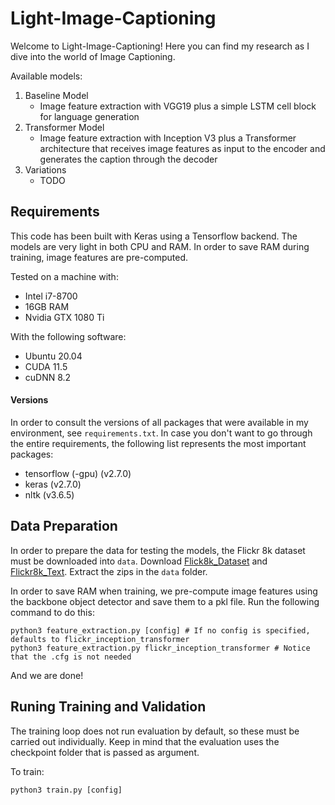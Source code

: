 # Light-Image-Captioning

Welcome to Light-Image-Captioning! Here you can find my research as I dive into the world of Image Captioning.

Available models:

1. Baseline Model
    - Image feature extraction with VGG19 plus a simple LSTM cell block for language generation
2. Transformer Model
    - Image feature extraction with Inception V3 plus a Transformer architecture that receives image features as input to the encoder and generates the caption through the decoder
3. Variations
    - TODO

## Requirements

This code has been built with Keras using a Tensorflow backend. The models are very light in both CPU and RAM. In order to save RAM during training, image features are pre-computed.

Tested on a machine with:

- Intel i7-8700
- 16GB RAM
- Nvidia GTX 1080 Ti

With the following software:

- Ubuntu 20.04
- CUDA 11.5
- cuDNN 8.2

#### Versions

In order to consult the versions of all packages that were available in my environment, see `requirements.txt`. In case you don't want to go through the entire requirements, the following list represents the most important packages:

- tensorflow (-gpu) (v2.7.0)
- keras (v2.7.0)
- nltk (v3.6.5)

## Data Preparation

In order to prepare the data for testing the models, the Flickr 8k dataset must be downloaded into `data`. Download [Flick8k_Dataset](https://github.com/jbrownlee/Datasets/releases/download/Flickr8k/Flickr8k_Dataset.zip) and [Flickr8k_Text](https://github.com/jbrownlee/Datasets/releases/download/Flickr8k/Flickr8k_text.zip). Extract the zips in the `data` folder.

In order to save RAM when training, we pre-compute image features using the backbone object detector and save them to a pkl file. Run the following command to do this:

```
python3 feature_extraction.py [config] # If no config is specified, defaults to flickr_inception_transformer
python3 feature_extraction.py flickr_inception_transformer # Notice that the .cfg is not needed
```

And we are done!

## Runing Training and Validation

The training loop does not run evaluation by default, so these must be carried out individually. Keep in mind that the evaluation uses the checkpoint folder that is passed as argument.

To train:

```
python3 train.py [config]
```